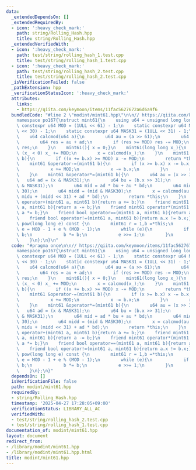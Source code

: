 ```yaml
---
data:
  _extendedDependsOn: []
  _extendedRequiredBy:
  - icon: ':heavy_check_mark:'
    path: string/Rolling_Hash.hpp
    title: string/Rolling_Hash.hpp
  _extendedVerifiedWith:
  - icon: ':heavy_check_mark:'
    path: test/string/rolling_hash_1.test.cpp
    title: test/string/rolling_hash_1.test.cpp
  - icon: ':heavy_check_mark:'
    path: test/string/rolling_hash_2.test.cpp
    title: test/string/rolling_hash_2.test.cpp
  _isVerificationFailed: false
  _pathExtension: hpp
  _verificationStatusIcon: ':heavy_check_mark:'
  attributes:
    links:
    - https://qiita.com/keymoon/items/11fac5627672a6d6a9f6
  bundledCode: "#line 2 \"modint/mint61.hpp\"\n\n// https://qiita.com/keymoon/items/11fac5627672a6d6a9f6\n\
    namespace po167{\nstruct mint61{\n    using u64 = unsigned long long;\n    static\
    \ constexpr u64 MOD = (1ULL << 61) - 1;\n    static constexpr u64 MASK30 = (1ULL\
    \ << 30) - 1;\n    static constexpr u64 MASK31 = (1ULL << 31) - 1;\n    u64  x;\n\
    \    u64 calcmod(u64 a){\n        u64 au = (a >> 61);\n        u64 ad = (a & MOD);\n\
    \        u64 res = au + ad;\n        if (res >= MOD) res -= MOD;\n        return\
    \ res;\n    }\n    mint61(){ x = 0;}\n    mint61(long long x_){\n        while\
    \ (x_ < 0) x_ += MOD;\n        x = calcmod(x_);\n    }\n    mint61 &operator+=(mint61\
    \ b){\n        if ((x += b.x) >= MOD) x -= MOD;\n        return *this;\n    }\n\
    \    mint61 &operator-=(mint61 b){\n        if (x >= b.x) x -= b.x;\n        else{\n\
    \            x += MOD;\n            x -= b.x;\n        }\n        return *this;\n\
    \    }\n    mint61 &operator*=(mint61 b){\n        u64 au = (x >> 31);\n     \
    \   u64 ad = (x & MASK31);\n        u64 bu = (b.x >> 31);\n        u64 bd = (b.x\
    \ & MASK31);\n        u64 mid = ad * bu + au * bd;\n        u64 midu = (mid >>\
    \ 30);\n        u64 midd = (mid & MASK30);\n        x = calcmod(au * bu * 2 +\
    \ midu + (midd << 31) + ad * bd);\n        return *this;\n    }\n    friend mint61\
    \ operator+(mint61 a, mint61 b){return a += b;}\n    friend mint61 operator-(mint61\
    \ a, mint61 b){return a -= b;}\n    friend mint61 operator*(mint61 a, mint61 b){return\
    \ a *= b;}\n    friend bool operator==(mint61 a, mint61 b){return a.x == b.x;}\n\
    \    friend bool operator!=(mint61 a, mint61 b){return a.x != b.x;}\n    mint61\
    \ pow(long long e) const {\n        mint61 r = 1,b =*this;\n        if (e < 0)\
    \ e = MOD - 1 + e % (MOD - 1);\n        while (e){\n            if (e & 1) r *=\
    \ b;\n            b *= b;\n            e >>= 1;\n        }\n        return r;\n\
    \    }\n};\n}\n"
  code: "#pragma once\n\n// https://qiita.com/keymoon/items/11fac5627672a6d6a9f6\n\
    namespace po167{\nstruct mint61{\n    using u64 = unsigned long long;\n    static\
    \ constexpr u64 MOD = (1ULL << 61) - 1;\n    static constexpr u64 MASK30 = (1ULL\
    \ << 30) - 1;\n    static constexpr u64 MASK31 = (1ULL << 31) - 1;\n    u64  x;\n\
    \    u64 calcmod(u64 a){\n        u64 au = (a >> 61);\n        u64 ad = (a & MOD);\n\
    \        u64 res = au + ad;\n        if (res >= MOD) res -= MOD;\n        return\
    \ res;\n    }\n    mint61(){ x = 0;}\n    mint61(long long x_){\n        while\
    \ (x_ < 0) x_ += MOD;\n        x = calcmod(x_);\n    }\n    mint61 &operator+=(mint61\
    \ b){\n        if ((x += b.x) >= MOD) x -= MOD;\n        return *this;\n    }\n\
    \    mint61 &operator-=(mint61 b){\n        if (x >= b.x) x -= b.x;\n        else{\n\
    \            x += MOD;\n            x -= b.x;\n        }\n        return *this;\n\
    \    }\n    mint61 &operator*=(mint61 b){\n        u64 au = (x >> 31);\n     \
    \   u64 ad = (x & MASK31);\n        u64 bu = (b.x >> 31);\n        u64 bd = (b.x\
    \ & MASK31);\n        u64 mid = ad * bu + au * bd;\n        u64 midu = (mid >>\
    \ 30);\n        u64 midd = (mid & MASK30);\n        x = calcmod(au * bu * 2 +\
    \ midu + (midd << 31) + ad * bd);\n        return *this;\n    }\n    friend mint61\
    \ operator+(mint61 a, mint61 b){return a += b;}\n    friend mint61 operator-(mint61\
    \ a, mint61 b){return a -= b;}\n    friend mint61 operator*(mint61 a, mint61 b){return\
    \ a *= b;}\n    friend bool operator==(mint61 a, mint61 b){return a.x == b.x;}\n\
    \    friend bool operator!=(mint61 a, mint61 b){return a.x != b.x;}\n    mint61\
    \ pow(long long e) const {\n        mint61 r = 1,b =*this;\n        if (e < 0)\
    \ e = MOD - 1 + e % (MOD - 1);\n        while (e){\n            if (e & 1) r *=\
    \ b;\n            b *= b;\n            e >>= 1;\n        }\n        return r;\n\
    \    }\n};\n}"
  dependsOn: []
  isVerificationFile: false
  path: modint/mint61.hpp
  requiredBy:
  - string/Rolling_Hash.hpp
  timestamp: '2025-04-27 17:28:05+09:00'
  verificationStatus: LIBRARY_ALL_AC
  verifiedWith:
  - test/string/rolling_hash_2.test.cpp
  - test/string/rolling_hash_1.test.cpp
documentation_of: modint/mint61.hpp
layout: document
redirect_from:
- /library/modint/mint61.hpp
- /library/modint/mint61.hpp.html
title: modint/mint61.hpp
---
```


